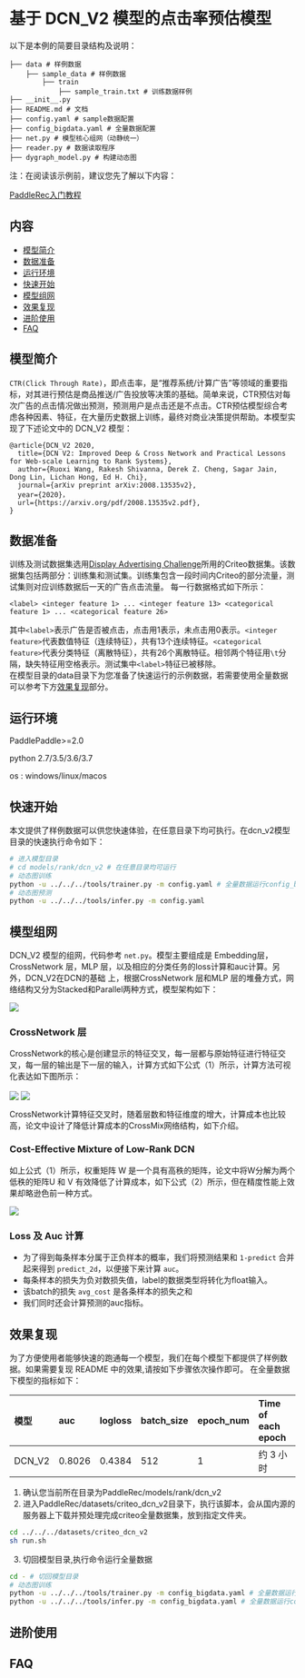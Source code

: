 # 基于 DCN_V2 模型的点击率预估模型

以下是本例的简要目录结构及说明： 

```
├── data # 样例数据
    ├── sample_data # 样例数据
        ├── train
            ├── sample_train.txt # 训练数据样例
├── __init__.py
├── README.md # 文档
├── config.yaml # sample数据配置
├── config_bigdata.yaml # 全量数据配置
├── net.py # 模型核心组网（动静统一）
├── reader.py # 数据读取程序
├── dygraph_model.py # 构建动态图
```

注：在阅读该示例前，建议您先了解以下内容：

[PaddleRec入门教程](https://github.com/PaddlePaddle/PaddleRec/blob/master/README.md)

## 内容

- [模型简介](#模型简介)
- [数据准备](#数据准备)
- [运行环境](#运行环境)
- [快速开始](#快速开始)
- [模型组网](#模型组网)
- [效果复现](#效果复现)
- [进阶使用](#进阶使用)
- [FAQ](#FAQ)

## 模型简介
`CTR(Click Through Rate)`，即点击率，是“推荐系统/计算广告”等领域的重要指标，对其进行预估是商品推送/广告投放等决策的基础。简单来说，CTR预估对每次广告的点击情况做出预测，预测用户是点击还是不点击。CTR预估模型综合考虑各种因素、特征，在大量历史数据上训练，最终对商业决策提供帮助。本模型实现了下述论文中的 DCN_V2 模型：

```text
@article{DCN_V2 2020,
  title={DCN V2: Improved Deep & Cross Network and Practical Lessons for Web-scale Learning to Rank Systems},
  author={Ruoxi Wang, Rakesh Shivanna, Derek Z. Cheng, Sagar Jain, Dong Lin, Lichan Hong, Ed H. Chi},
  journal={arXiv preprint arXiv:2008.13535v2},
  year={2020}，
  url={https://arxiv.org/pdf/2008.13535v2.pdf},
}
```

## 数据准备

训练及测试数据集选用[Display Advertising Challenge](https://www.kaggle.com/c/criteo-display-ad-challenge/)所用的Criteo数据集。该数据集包括两部分：训练集和测试集。训练集包含一段时间内Criteo的部分流量，测试集则对应训练数据后一天的广告点击流量。
每一行数据格式如下所示：
```
<label> <integer feature 1> ... <integer feature 13> <categorical feature 1> ... <categorical feature 26>
```
其中```<label>```表示广告是否被点击，点击用1表示，未点击用0表示。```<integer feature>```代表数值特征（连续特征），共有13个连续特征。```<categorical feature>```代表分类特征（离散特征），共有26个离散特征。相邻两个特征用```\t```分隔，缺失特征用空格表示。测试集中```<label>```特征已被移除。  
在模型目录的data目录下为您准备了快速运行的示例数据，若需要使用全量数据可以参考下方[效果复现](#效果复现)部分。


## 运行环境
PaddlePaddle>=2.0

python 2.7/3.5/3.6/3.7

os : windows/linux/macos 

## 快速开始
本文提供了样例数据可以供您快速体验，在任意目录下均可执行。在dcn_v2模型目录的快速执行命令如下： 
```bash
# 进入模型目录
# cd models/rank/dcn_v2 # 在任意目录均可运行
# 动态图训练
python -u ../../../tools/trainer.py -m config.yaml # 全量数据运行config_bigdata.yaml 
# 动态图预测
python -u ../../../tools/infer.py -m config.yaml 
``` 

## 模型组网
DCN_V2 模型的组网，代码参考 `net.py`。模型主要组成是 Embedding层，CrossNetwork 层，MLP 层，以及相应的分类任务的loss计算和auc计算。另外，DCN_V2在DCN的基础
上，根据CrossNetwork 层和MLP 层的堆叠方式，网络结构又分为Stacked和Parallel两种方式，模型架构如下：

<img align="center" src="https://wx4.sinaimg.cn/mw2000/0073e4AWgy1gyao6r7ovbj30ov0guqac.jpg">

### **CrossNetwork 层**
CrossNetwork的核心是创建显示的特征交叉，每一层都与原始特征进行特征交叉，每一层的输出是下一层的输入，计算方式如下公式（1）所示，计算方法可视化表达如下图所示：

<img align="center" src="https://wx2.sinaimg.cn/mw2000/0073e4AWgy1gyaotiqopbj30hh01nt8w.jpg">

<img align="center" src="https://wx3.sinaimg.cn/mw2000/0073e4AWgy1gyaohnd39zj30hb06i0ts.jpg">

CrossNetwork计算特征交叉时，随着层数和特征维度的增大，计算成本也比较高，论文中设计了降低计算成本的CrossMix网络结构，如下介绍。

### **Cost-Effective Mixture of Low-Rank DCN**
如上公式（1）所示，权重矩阵 W 是一个具有高秩的矩阵，论文中将W分解为两个低秩的矩阵U 和 V 有效降低了计算成本，如下公式（2）所示，但在精度性能上效果却略逊色前一种方式。

<img align="center" src="https://wx4.sinaimg.cn/mw2000/0073e4AWgy1gyap3vkyq1j30k301xwev.jpg">



### **Loss 及 Auc 计算**
- 为了得到每条样本分属于正负样本的概率，我们将预测结果和 `1-predict` 合并起来得到 `predict_2d`，以便接下来计算 `auc`。  
- 每条样本的损失为负对数损失值，label的数据类型将转化为float输入。  
- 该batch的损失 `avg_cost` 是各条样本的损失之和
- 我们同时还会计算预测的auc指标。

## 效果复现
为了方便使用者能够快速的跑通每一个模型，我们在每个模型下都提供了样例数据。如果需要复现 README 中的效果,请按如下步骤依次操作即可。
在全量数据下模型的指标如下：  

| 模型 | auc | logloss | batch_size | epoch_num| Time of each epoch |
| :------| :------ | :------ | :------| :------ | :------ | 
| DCN_V2 | 0.8026 | 0.4384 |512 | 1 | 约 3 小时 |

1. 确认您当前所在目录为PaddleRec/models/rank/dcn_v2
2. 进入PaddleRec/datasets/criteo_dcn_v2目录下，执行该脚本，会从国内源的服务器上下载并预处理完成criteo全量数据集，放到指定文件夹。
``` bash
cd ../../../datasets/criteo_dcn_v2
sh run.sh
``` 
3. 切回模型目录,执行命令运行全量数据
```bash
cd - # 切回模型目录
# 动态图训练
python -u ../../../tools/trainer.py -m config_bigdata.yaml # 全量数据运行config_bigdata.yaml 
python -u ../../../tools/infer.py -m config_bigdata.yaml # 全量数据运行config_bigdata.yaml 
```

## 进阶使用
  
## FAQ

